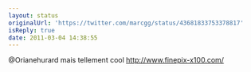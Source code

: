 ```yaml
---
layout: status
originalUrl: 'https://twitter.com/marcgg/status/43681833753378817'
isReply: true
date: 2011-03-04 14:38:55
---
```


@Orianehurard mais tellement cool http://www.finepix-x100.com/
